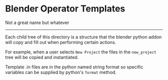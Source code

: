 # Blender Operator Templates

Not a great name but whatever

---
Each child tree of this directory is a structure that the blender python addon will copy and fill out when performing certain actions.

For example, when a user selects `New Project` the files in the `new_project` tree will be copied and instantiated.

Template .in files are in the python named string format so specific variables can be supplied by python's `format` method.